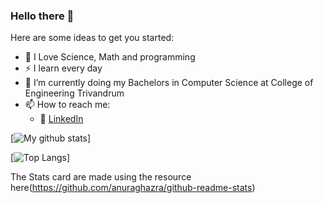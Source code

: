 ### Hello there 👋

Here are some ideas to get you started:

- 🔭 I Love Science, Math and programming
- :zap: I learn every day
- 🌱 I’m currently doing my Bachelors in Computer Science at College of Engineering Trivandrum
- 📫 How to reach me:
    - :office: [LinkedIn](https://www.linkedin.com/in/harishankar-s-kumar-780ba31b5)
    
[![My github stats](https://github-readme-stats.vercel.app/api?username=HariSK20&count_private=false&show_icons=true&theme=tokyonight&hide_rank=true)]

[![Top Langs](https://github-readme-stats.vercel.app/api/top-langs/?username=HariSK20&layout=compact)]



The Stats card are made using the resource here(https://github.com/anuraghazra/github-readme-stats)
